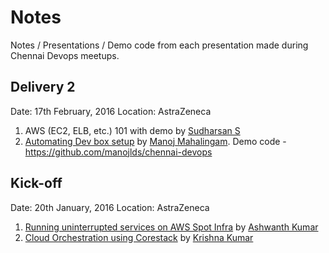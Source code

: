 # Notes
Notes / Presentations / Demo code from each presentation made during Chennai Devops meetups.

## Delivery 2
Date: 17th February, 2016
Location: AstraZeneca

1. AWS (EC2, ELB, etc.) 101 with demo by [Sudharsan S](http://www.meetup.com/ChennaiDevOps/members/197366716/)
2. [Automating Dev box setup](http://bitly.com/devboxsetup) by [Manoj Mahalingam](http://twitter.com/manojlds).
Demo code - https://github.com/manojlds/chennai-devops

## Kick-off
Date:  20th January, 2016
Location: AstraZeneca

1. [Running uninterrupted services on AWS Spot Infra](http://j.mp/to-matsya) by [Ashwanth Kumar](http://ashwanthkumar.in)
2. [Cloud Orchestration using Corestack](http://www.slideshare.net/kkrish5/cloud-orchestration-using-corestack) by [Krishna Kumar](https://in.linkedin.com/in/kkcloudenablers
)
